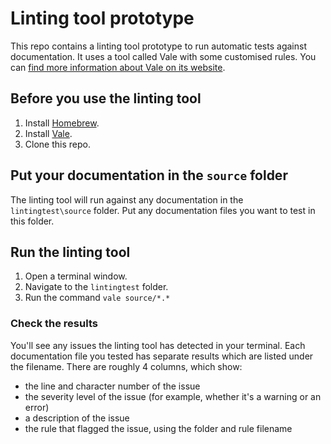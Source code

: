 
# Linting tool prototype
This repo contains a linting tool prototype to run automatic tests against documentation. It uses a tool called Vale with some customised rules. You can [find more information about Vale on its website](https://vale.sh/).  

## Before you use the linting tool

1. Install [Homebrew](https://brew.sh/).
2. Install [Vale](https://vale.sh/docs/vale-cli/installation/). 
3. Clone this repo.

## Put your documentation in the `source` folder
The linting tool will run against any documentation in the `lintingtest\source` folder. Put any documentation files you want to test in this folder. 

## Run the linting tool

1. Open a terminal window.
2. Navigate to the `lintingtest` folder.
3. Run the command `vale source/*.*`

### Check the results
You'll see any issues the linting tool has detected in your terminal. Each documentation file you tested has separate results which are listed under the filename. There are roughly 4 columns, which show:
- the line and character number of the issue
- the severity level of the issue (for example, whether it's a warning or an error)
- a description of the issue
- the rule that flagged the issue, using the folder and rule filename




